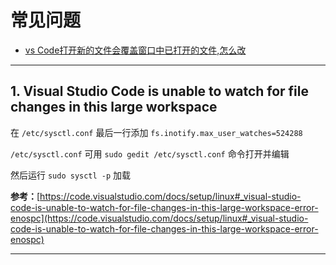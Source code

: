# 常见问题

- [vs Code打开新的文件会覆盖窗口中已打开的文件,怎么改](https://blog.csdn.net/qq_22551385/article/details/82287502)

---

## 1. Visual Studio Code is unable to watch for file changes in this large workspace

在 `/etc/sysctl.conf` 最后一行添加 `fs.inotify.max_user_watches=524288`

`/etc/sysctl.conf` 可用 `sudo gedit /etc/sysctl.conf` 命令打开并编辑

然后运行 `sudo sysctl -p` 加载

**参考：**[https://code.visualstudio.com/docs/setup/linux#_visual-studio-code-is-unable-to-watch-for-file-changes-in-this-large-workspace-error-enospc](https://code.visualstudio.com/docs/setup/linux#_visual-studio-code-is-unable-to-watch-for-file-changes-in-this-large-workspace-error-enospc)

---